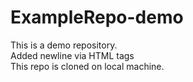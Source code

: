 # ExampleRepo-demo
This is a demo repository.
</br>
Added newline via HTML tags
<br>
This repo is cloned on local machine.